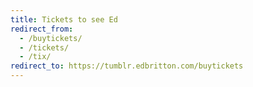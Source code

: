 ```yaml
---
title: Tickets to see Ed
redirect_from:
  - /buytickets/
  - /tickets/
  - /tix/
redirect_to: https://tumblr.edbritton.com/buytickets
---
```

<div id="my-store-11116018"></div>

<script type="text/javascript" src="https://app.ecwid.com/script.js?11116018&amp;data_platform=code&amp;data_date=2017-02-15" charset="utf-8"></script><script type="text/javascript"> xProductBrowser("categoriesPerRow=3","views=grid(20,3) list(60) table(60)","categoryView=grid","searchView=list","id=my-store-11116018");</script>